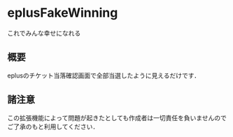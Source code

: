 # eplusFakeWinning
これでみんな幸せになれる

## 概要
eplusのチケット当落確認画面で全部当選したように見えるだけです．

## 諸注意
この拡張機能によって問題が起きたとしても作成者は一切責任を負いませんのでご了承のもと利用してください．

